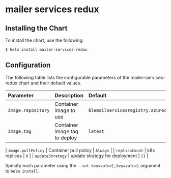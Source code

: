 # mailer services redux

## Installing the Chart

To install the chart, use the following:

```console
$ helm install mailer-services-redux
```

## Configuration

The following table lists the configurable parameters of the mailer-services-redux chart and
their default values.

| Parameter                   | Description                                 | Default
|:----------------------------|:--------------------------------------------|:--------------------------------------------------|
| `image.repository`          | Container image to use                      | `blemailservicesregistry.azurecr.io/digestmailer` |
| `image.tag`                 | Container image tag to deploy               | `latest`         |



| `image.pullPolicy`          | Container pull policy                                                                      | `Always`  |
| `replicaCount`              | k8s replicas                                                                               | `0`             |
| `updateStrategy`            | update strategy for deployment                                                             | `{}`            |

Specify each parameter using the `--set key=value[,key=value]` argument to
`helm install`.

